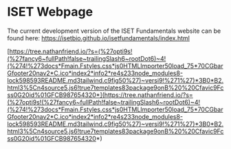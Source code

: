 # ISET Webpage

The current development version of the ISET Fundamentals website can be found here:
https://isetbio.github.io/isetfundamentals/index.html

[https://tree.nathanfriend.io/?s=(%27opti9s!(%27fancy6~fullPath!false~trailingSlash6~rootDot6)~4!(%274!%273docs*Fmain.Fstyles.css*js0HTMLImporter50load_75*70CGbarGfooter20nav2*C.ico*index2*info2*re4s233node_modules8-lock598593README.md3tailwind.c9fig50%27)~versi9!%271%27)*3B0*B2.html3%5Cn4source5.js6!true7templates83package9onB%20%20Cfavic9Fcss0G20id%01GFCB987654320*](https://tree.nathanfriend.io/?s=(%27opti9s!(%27fancy6~fullPath!false~trailingSlash6~rootDot6)~4!(%274!%273docs*Fmain.Fstyles.css*js0HTMLImporter50load_75*70CGbarGfooter20nav2*C.ico*index2*info2*re4s233node_modules8-lock598593README.md3tailwind.c9fig50%27)~versi9!%271%27)*3B0*B2.html3%5Cn4source5.js6!true7templates83package9onB%20%20Cfavic9Fcss0G20id%01GFCB987654320*)
